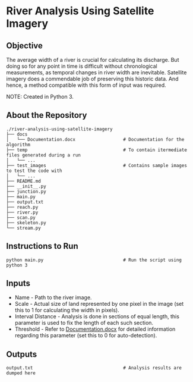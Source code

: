 # River Analysis Using Satellite Imagery

## Objective

The average width of a river is crucial for calculating its discharge. But doing so for any point in time is difficult without chronological measurements, as temporal changes in river width are inevitable. Satellite imagery does a commendable job of preserving this historic data. And hence, a method compatible with this form of input was required.

NOTE: Created in Python 3.

## About the Repository
```
./river-analysis-using-satellite-imagery
├── docs
│   └── Documentation.docx                  # Documentation for the algorithm
├── temp                                    # To contain itermediate files generated during a run
│   └── ...
├── test_images                             # Contains sample images to test the code with
│   └── ...
├── README.md
├── __init__.py
├── junction.py
├── main.py
├── output.txt
├── reach.py
├── river.py
├── scan.py
├── skeleton.py
└── stream.py
```

## Instructions to Run
```
python main.py                              # Run the script using python 3
```

## Inputs
- Name - Path to the river image.
- Scale - Actual size of land represented by one pixel in the image (set this to 1 for calculating the width in pixels).
- Interval Distance - Analysis is done in sections of equal length, this parameter is used to fix the length of each such section.
- Threshold - Refer to [Documentation.docx](docs/Documentation.docx) for detailed information regarding this parameter (set this to 0 for auto-detection).

## Outputs
```
output.txt                                  # Analysis results are dumped here
```

